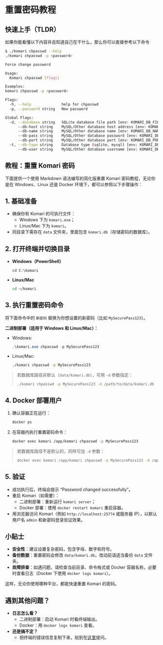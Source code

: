 # 重置密码教程


## 快速上手（TLDR）

如果你能看懂以下内容并且知道自己在干什么，那么你可以直接参考以下命令

```bash
$ ./komari chpasswd --help
./komari chpasswd -p <password>

Force change password

Usage:
  Komari chpasswd [flags]

Examples:
komari chpasswd -p <password>

Flags:
  -h, --help              help for chpasswd
  -p, --password string   New password

Global Flags:
  -d, --database string   SQLite database file path [env: KOMARI_DB_FILE] (default "./data/komari.db")
      --db-host string    MySQL/Other database host address [env: KOMARI_DB_HOST] (default "localhost")
      --db-name string    MySQL/Other database name [env: KOMARI_DB_NAME] (default "komari")
      --db-pass string    MySQL/Other database password [env: KOMARI_DB_PASS]
      --db-port string    MySQL/Other database port [env: KOMARI_DB_PORT] (default "3306")
  -t, --db-type string    Database type (sqlite, mysql) [env: KOMARI_DB_TYPE] (default "sqlite")
      --db-user string    MySQL/Other database username [env: KOMARI_DB_USER] (default "root")
```

## 教程：重置 Komari 密码
下面提供一个使用 Markdown 语法编写的简化版重置 Komari 密码教程，无论你是在 Windows、Linux 还是 Docker 环境下，都可以参照以下步骤操作：


## 1. 基础准备

- 确保你有 Komari 的可执行文件：
  - Windows 下为 `komari.exe`；
  - Linux/Mac 下为 `komari`。
- 同目录下需存在 `data` 文件夹，里面包含 `komari.db`（存储密码的数据库）。


## 2. 打开终端并切换目录

- **Windows（PowerShell）**
  ```powershell
  cd C:\komari
  ```

- **Linux/Mac**
  ```bash
  cd ~/komari
  ```


## 3. 执行重置密码命令

将下面命令中的 `新密码` 替换为你想设置的新密码（比如 `MySecurePass123`）。

**二进制部署（适用于 Windows 和 Linux/Mac）：**

- Windows:
  ```powershell
  .\komari.exe chpasswd -p MySecurePass123
  ```
- Linux/Mac:
  ```bash
  ./komari chpasswd -p MySecurePass123
  ```

> 若数据库路径非默认（`data/komari.db`），可用 `-d` 参数指定：
> ```bash
> ./komari chpasswd -p MySecurePass123 -d /path/to/data/komari.db
> ```


## 4. Docker 部署用户

1. 确认容器正在运行：
   ```bash
   docker ps
   ```
2. 在容器内执行重置密码命令：
   ```bash
   docker exec komari /app/komari chpasswd -p MySecurePass123
   ```
   
> 若数据库路径不是默认的，同样可加 `-d` 参数：
> ```bash
> docker exec komari /app/komari chpasswd -p MySecurePass123 -d /app/data/komari.db
> ```

## 5. 验证

- 成功执行后，终端会提示 “Password changed successfully”。
- 重启 Komari（如需要）：
  - 二进制部署：重新运行 `komari server`；
  - Docker 部署：使用 `docker restart komari` 重启容器。
- 用浏览器访问 Komari（例如 `http://localhost:25774` 或服务器 IP），以默认用户名 `admin` 和新密码登录验证效果。

## 小贴士

- **安全性**：建议设置复杂密码，包含字母、数字和符号。
- **备份数据**：重置密码会修改 `data/komari.db`，改动前请适当备份 `data` 文件夹。
- **故障排查**：如遇问题，请检查当前目录、命令格式或 Docker 容器名称，必要时查看日志（Docker 下使用 `docker logs komari`）。

这样，无论你使用哪种平台，都能快速重置 Komari 的密码。

## 遇到其他问题？

- **日志怎么看？**
  - 二进制部署：启动 Komari 时看终端输出。
  - Docker：用 `docker logs komari` 查看。
- **还是搞不定？**
  - 把终端的错误信息复制下来，贴到在[这里](https://github.com/komari-monitor/komari/issues/new?template=general_issue.md)提问。
